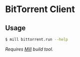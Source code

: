 BitTorrent Client
=================

Usage
-----

```sh
$ mill bittorrent.run --help
```
_Requires [Mill](http://www.lihaoyi.com/mill/) build tool._
